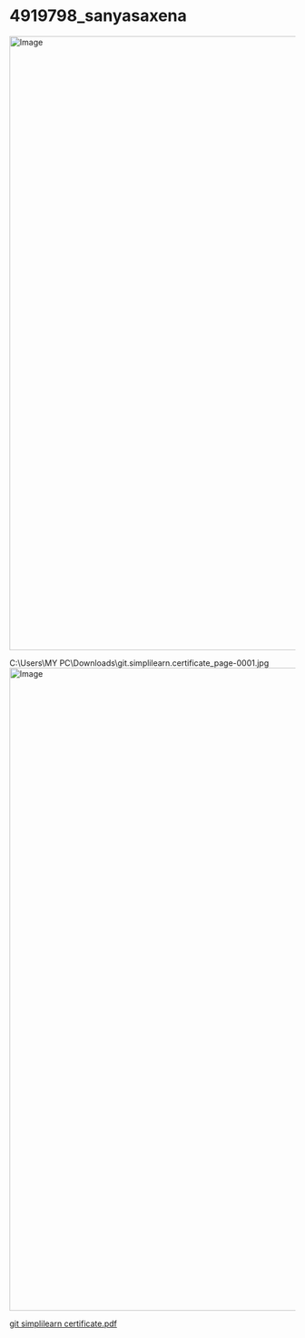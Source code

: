 # 4919798_sanyasaxena


<img width="1920" height="1080" alt="Image" src="https://github.com/user-attachments/assets/8a8ddea3-799e-40c7-aec4-bb31118062fa" />

C:\Users\MY PC\Downloads\git.simplilearn.certificate_page-0001.jpg
<img width="1600" height="1131" alt="Image" src="https://github.com/user-attachments/assets/41446f0d-b97b-4a11-b415-e72bd0400838" />


[git simplilearn certificate.pdf](https://github.com/user-attachments/files/21452640/git.simplilearn.certificate.pdf)
